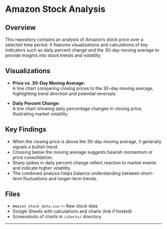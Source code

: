 # Amazon Stock Analysis

## Overview

This repository contains an analysis of Amazon’s stock price over a selected time period. It features visualizations and calculations of key indicators such as daily percent change and the 30-day moving average to provide insights into stock trends and volatility.

## Visualizations

- **Price vs. 30-Day Moving Average:**  
  A line chart comparing closing prices to the 30-day moving average, highlighting trend direction and potential reversals.

- **Daily Percent Change:**  
  A line chart showing daily percentage changes in closing price, illustrating market volatility.

## Key Findings

- When the closing price is above the 30-day moving average, it generally signals a bullish trend.  
- Crossing below the moving average suggests bearish momentum or price consolidation.  
- Sharp spikes in daily percent change reflect reaction to market events and indicate higher volatility.  
- The combined analysis helps balance understanding between short-term fluctuations and longer-term trends.

## Files

- `Amazon_stock_data.csv` — Raw stock data  
- Google Sheets with calculations and charts (link if hosted)  
- Screenshots of charts in `/charts/` directory  

---

